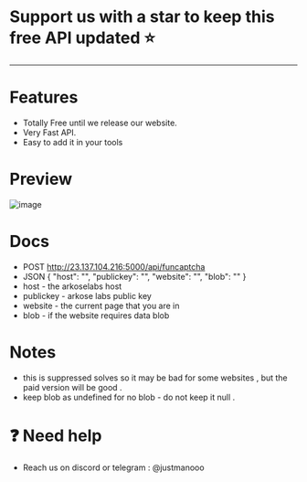 # Support us with a star to keep this free API updated ⭐
-----------------------------------
# Features 
- Totally Free until we release our website.
- Very Fast API.
- Easy to add it in your tools

# Preview
![image](https://github.com/user-attachments/assets/b08ce497-fb0e-4b5c-ad15-55ded8a1441f)

# Docs
- POST  http://23.137.104.216:5000/api/funcaptcha 
- JSON  {
  "host": "",
  "publickey": "",
  "website": "",
  "blob": ""
}
- host - the arkoselabs host
- publickey - arkose labs public key
- website - the current page that you are in 
- blob - if the website requires data blob

# Notes 
- this is suppressed solves so it may be bad for some websites , but the paid version will be good .
- keep blob as undefined for no blob - do not keep it null .
  
# ❓ Need help
- Reach us on discord or telegram : @justmanooo 
